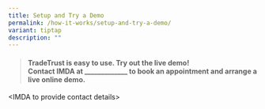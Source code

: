 ```yaml
---
title: Setup and Try a Demo
permalink: /how-it-works/setup-and-try-a-demo/
variant: tiptap
description: ""
---
```

<blockquote>
<h4>TradeTrust is easy to use. Try out the live demo!<br>Contact IMDA at&nbsp;_____________ to book an appointment and arrange a live online demo.</h4>
</blockquote>
<p>&lt;IMDA to provide contact details&gt;</p>